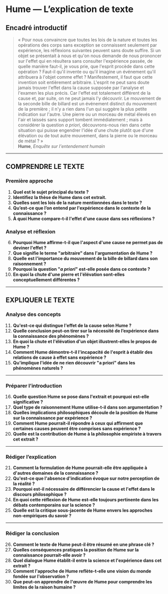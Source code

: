 # Hume — L’explication de texte

## Encadré introductif
> « Pour nous convaincre que toutes les lois de la nature et toutes les opérations des corps sans exception se connaissent seulement par expérience, les réflexions suivantes peuvent sans doute suffire. Si un objet se présentait à nous et qu'on nous demande de nous prononcer sur l'effet qui en résultera sans consulter l'expérience passée, de quelle manière faut-il, je vous prie, que l'esprit procède dans cette opération ? Faut-il qu'il invente ou qu'il imagine un événement qu'il attribuera à l'objet comme effet ? Manifestement, il faut que cette invention soit entièrement arbitraire. L'esprit ne peut sans doute jamais trouver l'effet dans la cause supposée par l'analyse et l'examen les plus précis. Car l'effet est totalement différent de la cause et, par suite, on ne peut jamais l'y découvrir. Le mouvement de la seconde bille de billard est un événement distinct du mouvement de la première ; il n'y a rien dans l'un qui suggère la plus petite indication sur l'autre. Une pierre ou un morceau de métal élevés en l'air et laissés sans support tombent immédiatement ; mais à considérer la question *a priori*, découvrons-nous rien dans cette situation qui puisse engendrer l'idée d'une chute plutôt que d'une élévation ou de tout autre mouvement, dans la pierre ou le morceau de métal ? »  
> **Hume**, *Enquête sur l'entendement humain*

---

## COMPRENDRE LE TEXTE

### Première approche

1. **Quel est le sujet principal du texte ?**  
2. **Identifiez la thèse de Hume dans cet extrait.**  
3. **Quelles sont les lois de la nature mentionnées dans le texte ?**  
4. **Qu’est-ce que l’on entend par l'expérience dans le contexte de la connaissance ?**  
5. **À quoi Hume compare-t-il l'effet d'une cause dans ses réflexions ?**  

### Analyse et réflexion

6. **Pourquoi Hume affirme-t-il que l'aspect d'une cause ne permet pas de deviner l'effet ?**  
7. **Que signifie le terme "arbitraire" dans l'argumentation de Hume ?**  
8. **Quelle est l'importance du mouvement de la bille de billard dans son raisonnement ?**  
9. **Pourquoi la question "*a priori*" est-elle posée dans ce contexte ?**  
10. **En quoi la chute d'une pierre et l'élévation sont-elles conceptuellement différentes ?**  

---

## EXPLIQUER LE TEXTE

### Analyse des concepts

11. **Qu'est-ce qui distingue l'effet de la cause selon Hume ?**  
12. **Quelle conclusion peut-on tirer sur la nécessité de l’expérience dans la connaissance des phénomènes ?**  
13. **En quoi la chute et l'élévation d'un objet illustrent-elles le propos de Hume ?**  
14. **Comment Hume démontre-t-il l'incapacité de l'esprit à établir des relations de cause à effet sans expérience ?**  
15. **Qu'implique l'idée de ne rien découvrir "a priori" dans les phénomènes naturels ?**  

---

### Préparer l’introduction

16. **Quelle question Hume se pose dans l'extrait et pourquoi est-elle significative ?**  
17. **Quel type de raisonnement Hume utilise-t-il dans son argumentation ?**  
18. **Quelles implications philosophiques découle de la position de Hume sur la connaissance par expérience ?**  
19. **Comment Hume pourrait-il répondre à ceux qui affirment que certaines causes peuvent être comprises sans expérience ?**  
20. **Quelle est la contribution de Hume à la philosophie empiriste à travers cet extrait ?**  

---

### Rédiger l’explication

21. **Comment la formulation de Hume pourrait-elle être appliquée à d'autres domaines de la connaissance ?**  
22. **Qu'est-ce que l'absence d'indication évoque sur notre perception de la réalité ?**  
23. **Pourquoi est-il nécessaire de différencier la cause et l'effet dans le discours philosophique ?**  
24. **En quoi cette réflexion de Hume est-elle toujours pertinente dans les débats contemporains sur la science ?**  
25. **Quelle est la critique sous-jacente de Hume envers les approches non-empiriques du savoir ?**  

---

### Rédiger la conclusion

26. **Comment le texte de Hume peut-il être résumé en une phrase clé ?**  
27. **Quelles conséquences pratiques la position de Hume sur la connaissance pourrait-elle avoir ?**  
28. **Quel dialogue Hume établit-il entre la science et l'expérience dans cet extrait ?**  
29. **Comment l'approche de Hume reflète-t-elle une vision du monde fondée sur l'observation ?**  
30. **Que peut-on apprendre de l'œuvre de Hume pour comprendre les limites de la raison humaine ?**  